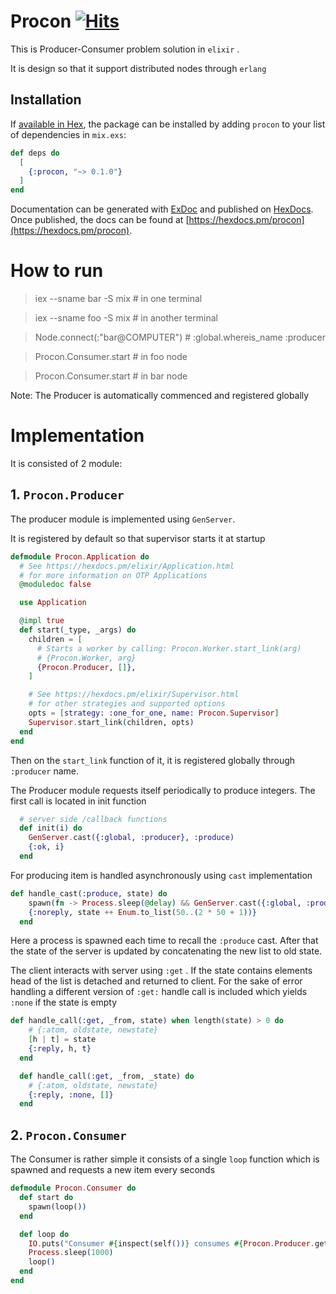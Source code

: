 # Procon [![Hits](https://hits.seeyoufarm.com/api/count/incr/badge.svg?url=https%3A%2F%2Fgithub.com%2Frealsarm%2FProcon&count_bg=%2379C83D&title_bg=%23555555&icon=&icon_color=%23E7E7E7&title=hits+%28daily%2Ftotal%29&edge_flat=false)](https://hits.seeyoufarm.com)

This is Producer-Consumer problem solution in `elixir` .

It is design so that it support distributed nodes through `erlang`  

## Installation

If [available in Hex](https://hex.pm/docs/publish), the package can be installed
by adding `procon` to your list of dependencies in `mix.exs`:

```elixir
def deps do
  [
    {:procon, "~> 0.1.0"}
  ]
end
```

Documentation can be generated with [ExDoc](https://github.com/elixir-lang/ex_doc)
and published on [HexDocs](https://hexdocs.pm). Once published, the docs can
be found at [https://hexdocs.pm/procon](https://hexdocs.pm/procon).

# How to run

> iex --sname bar -S mix # in one terminal

> iex --sname foo -S mix # in another terminal

> Node.connect(:"bar@COMPUTER") # :global.whereis_name :producer

> Procon.Consumer.start # in foo node

> Procon.Consumer.start # in bar node

Note: The Producer is automatically commenced and registered globally

# Implementation

It is consisted of 2 module:

## 1. `Procon.Producer`

   The producer module is implemented using `GenServer`.

   It is registered by default so that supervisor starts it at startup

   ```elixir
   defmodule Procon.Application do
     # See https://hexdocs.pm/elixir/Application.html
     # for more information on OTP Applications
     @moduledoc false
   
     use Application
   
     @impl true
     def start(_type, _args) do
       children = [
         # Starts a worker by calling: Procon.Worker.start_link(arg)
         # {Procon.Worker, arg}
         {Procon.Producer, []},
       ]
   
       # See https://hexdocs.pm/elixir/Supervisor.html
       # for other strategies and supported options
       opts = [strategy: :one_for_one, name: Procon.Supervisor]
       Supervisor.start_link(children, opts)
     end
   end
   
   ```

   Then on the `start_link`  function of it, it is registered globally through `:producer` name.

   The Producer module requests itself periodically to produce integers. The first call is located in init function

   ```elixir
     # server side /callback functions
     def init(i) do
       GenServer.cast({:global, :producer}, :produce)
       {:ok, i}
     end
   ```

   For producing item is handled asynchronously using `cast` implementation

   ```elixir
   def handle_cast(:produce, state) do
       spawn(fn -> Process.sleep(@delay) && GenServer.cast({:global, :producer}, :produce) end)
       {:noreply, state ++ Enum.to_list(50..(2 * 50 + 1))}
     end
   ```

   Here a process is spawned each time to recall the `:produce` cast. After that the state of the server is updated by concatenating the new list to old state.

   The client interacts with server using `:get` . If the state contains elements head of the list is detached and returned to client. For the sake of error handling a different version of `:get:` handle call is included which yields `:none` if the state is empty

   ```elixir
   def handle_call(:get, _from, state) when length(state) > 0 do
       # {:atom, oldstate, newstate}
       [h | t] = state
       {:reply, h, t}
     end
   
     def handle_call(:get, _from, _state) do
       # {:atom, oldstate, newstate}
       {:reply, :none, []}
     end
   ```

   

## 2. `Procon.Consumer`

The Consumer is rather simple it consists of a single `loop` function which is spawned and requests a new item every seconds

```elixir
defmodule Procon.Consumer do
  def start do
    spawn(loop())
  end

  def loop do
    IO.puts("Consumer #{inspect(self())} consumes #{Procon.Producer.get()}")
    Process.sleep(1000)
    loop()
  end
end
```

